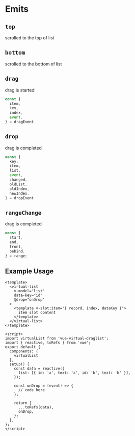# Emits

## `top`

scrolled to the top of list

## `bottom`

scrolled to the bottom of list

## `drag`

drag is started

```ts
const {
  item,
  key,
  index,
  event,
} = dragEvent
```

## `drop`

drag is completed

```ts
const {
  key,
  item,
  list,
  event,
  changed,
  oldList,
  oldIndex,
  newIndex,
} = dropEvent
```

## `rangeChange`

drag is completed

```ts
const {
  start,
  end,
  front,
  behind,
} = range;
```

## Example Usage

```vue
<template>
  <virtual-list
    v-model="list"
    data-key="id"
    @drop="onDrop"
  >
    <template v-slot:item="{ record, index, dataKey }">
      item slot content
    </template>
  </virtual-list>
</template>

<script>
import virtualList from 'vue-virtual-draglist';
import { reactive, toRefs } from 'vue';
export default {
  components: {
    virtualList
  },
  setup() {
    const data = reactive({
      list: [{ id: 'a', text: 'a', id: 'b', text: 'b' }],
    });

    const onDrop = (event) => {
      // code here
    };

    return {
      ...toRefs(data),
      onDrop,
    };
  },
};
</script>
```
